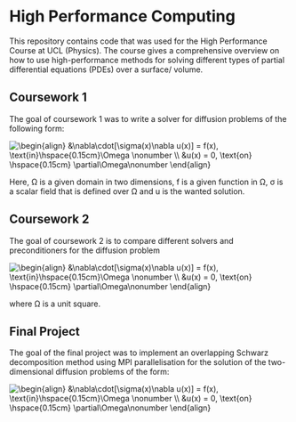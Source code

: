 # High Performance Computing
This repository contains code that was used for the High Performance Course at UCL (Physics). The course gives a comprehensive overview on how to use high-performance methods for solving different types of partial differential equations (PDEs) over a surface/ volume. 

## Coursework 1
The goal of coursework 1 was to write a solver for diffusion problems of the following form:


<img src="https://latex.codecogs.com/gif.latex?\begin{align}&space;&\nabla\cdot[\sigma(x)\nabla&space;u(x)]&space;=&space;f(x),&space;\text{in}\hspace{0.15cm}\Omega&space;\nonumber&space;\\&space;&u(x)&space;=&space;0,&space;\text{on}&space;\hspace{0.15cm}&space;\partial\Omega\nonumber&space;\end{align}" title="\begin{align} &\nabla\cdot[\sigma(x)\nabla u(x)] = f(x), \text{in}\hspace{0.15cm}\Omega \nonumber \\ &u(x) = 0, \text{on} \hspace{0.15cm} \partial\Omega\nonumber \end{align}" />

Here, Ω is a given domain in two dimensions, f is a given function in Ω, σ is a
scalar field that is defined over Ω and u is the wanted solution.

## Coursework 2
The goal of coursework 2 is to compare different solvers and preconditioners for the diffusion problem

<img src="https://latex.codecogs.com/gif.latex?\begin{align}&space;&\nabla\cdot[\sigma(x)\nabla&space;u(x)]&space;=&space;f(x),&space;\text{in}\hspace{0.15cm}\Omega&space;\nonumber&space;\\&space;&u(x)&space;=&space;0,&space;\text{on}&space;\hspace{0.15cm}&space;\partial\Omega\nonumber&space;\end{align}" title="\begin{align} &\nabla\cdot[\sigma(x)\nabla u(x)] = f(x), \text{in}\hspace{0.15cm}\Omega \nonumber \\ &u(x) = 0, \text{on} \hspace{0.15cm} \partial\Omega\nonumber \end{align}" />

where Ω is a unit square.

## Final Project
The goal of the final project was to implement an overlapping Schwarz decomposition method using MPI parallelisation for the solution of the two-dimensional diffusion problems of the form: 

<img src="https://latex.codecogs.com/gif.latex?\begin{align}&space;&\nabla\cdot[\sigma(x)\nabla&space;u(x)]&space;=&space;f(x),&space;\text{in}\hspace{0.15cm}\Omega&space;\nonumber&space;\\&space;&u(x)&space;=&space;0,&space;\text{on}&space;\hspace{0.15cm}&space;\partial\Omega\nonumber&space;\end{align}" title="\begin{align} &\nabla\cdot[\sigma(x)\nabla u(x)] = f(x), \text{in}\hspace{0.15cm}\Omega \nonumber \\ &u(x) = 0, \text{on} \hspace{0.15cm} \partial\Omega\nonumber \end{align}" />
